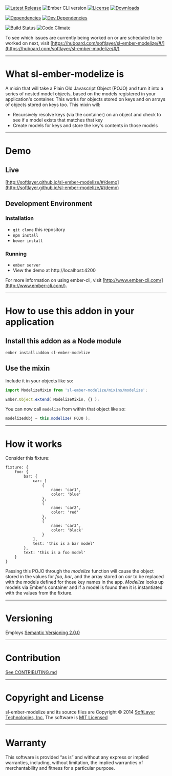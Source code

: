 
[![Latest Release](https://img.shields.io/github/release/softlayer/sl-ember-modelize.svg)](https://github.com/softlayer/sl-ember-modelize/releases) ![Ember CLI version](https://img.shields.io/badge/ember%20cli-0.1.15-orange.svg) [![License](https://img.shields.io/npm/l/sl-ember-modelize.svg)](LICENSE.md) [![Downloads](https://img.shields.io/npm/dm/sl-ember-modelize.svg)](https://www.npmjs.com/package/sl-ember-modelize)

[![Dependencies](https://img.shields.io/david/softlayer/sl-ember-modelize.svg)](https://david-dm.org/softlayer/sl-ember-modelize) [![Dev Dependencies](https://img.shields.io/david/dev/softlayer/sl-ember-modelize.svg)](https://david-dm.org/softlayer/sl-ember-modelize#info=devDependencies)

[![Build Status](https://img.shields.io/travis/softlayer/sl-ember-modelize/master.svg)](https://travis-ci.org/softlayer/sl-ember-modelize) [![Code Climate](https://img.shields.io/codeclimate/github/softlayer/sl-ember-modelize.svg)](https://codeclimate.com/github/softlayer/sl-ember-modelize)

To see which issues are currently being worked on or are scheduled to be worked on next, visit [https://huboard.com/softlayer/sl-ember-modelize/#/](https://huboard.com/softlayer/sl-ember-modelize/#/)

---

# What sl-ember-modelize is

A mixin that will take a Plain Old Javascript Object (POJO) and turn it into a series of nested model objects, based on the models registered in your application's container.  This works for objects stored on keys and on arrays of objects stored on keys too.  This mixin will:

* Recursively resolve keys (via the container) on an object and check to see if a model exists that matches that key
* Create models for keys and store the key's contents in those models

---

# Demo

## Live

[http://softlayer.github.io/sl-ember-modelize/#/demo](http://softlayer.github.io/sl-ember-modelize/#/demo)

## Development Environment

### Installation

* `git clone` this repository
* `npm install`
* `bower install`

### Running

* `ember server`
* View the demo at http://localhost:4200

For more information on using ember-cli, visit [http://www.ember-cli.com/](http://www.ember-cli.com/).

---

# How to use this addon in your application

## Install this addon as a Node module

```
ember install:addon sl-ember-modelize
```

## Use the mixin

Include it in your objects like so:

```javascript
import ModelizeMixin from 'sl-ember-modelize/mixins/modelize';

Ember.Object.extend( ModelizeMixin, {} );
```

You can now call `modelize` from within that object like so:

```javascript
modelizedObj = this.modelize( POJO );
```

---

# How it works

Consider this fixture:

```
fixture: {
    foo: {
        bar: {
            car: [
                {
                    name: 'car1',
                    color: 'blue'
                },
                {
                    name: 'car2',
                    color: 'red'
                },
                {
                    name: 'car3',
                    color: 'black'
                }
            ],
            test: 'this is a bar model'
        },
        text: 'this is a foo model'
    }
}
```

Passing this POJO through the *modelize* function will cause the object stored in the values for *foo*, *bar*, and
the array stored on *car* to be replaced with the models defined for those key names in the app.  *Modelize* looks up
models via Ember's container and if a model is found then it is instantiated with the values from the fixture.

---

# Versioning
Employs [Semantic Versioning 2.0.0](http://semver.org/)

---

# Contribution
[See CONTRIBUTING.md](CONTRIBUTING.md)

---

# Copyright and License
sl-ember-modelize and its source files are Copyright © 2014 [SoftLayer Technologies, Inc.](http://www.softlayer.com/) The
software is [MIT Licensed](LICENSE.md)

---

# Warranty
This software is provided “as is” and without any express or implied warranties, including, without limitation, the
implied warranties of merchantability and fitness for a particular purpose.
